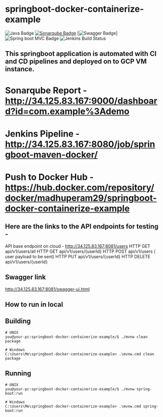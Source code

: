 # springboot-docker-containerize-example
![Java Badge](https://img.shields.io/badge/java-11-red?logo=java)
[![Sonarqube Badge](https://img.shields.io/badge/Sonarqube-gray?logo=Sonarqube)](http://34.125.83.167:9000/dashboard?id=com.example%3Ademo)
[![Swagger Badge](https://img.shields.io/badge/Swagger-API%20Spec-6DB33F?logo=Swagger)]
![Spring boot MVC Badge](https://img.shields.io/badge/Spring%20Boot-MVC-6DB33F?logo=spring)
![Jenkins Build Status](http://34.125.83.167:8080/job/springboot-maven-docker&build=4)

## This springboot application is automated with CI and CD pipelines and deployed on to GCP VM instance.
# Sonarqube Report -  http://34.125.83.167:9000/dashboard?id=com.example%3Ademo 
# Jenkins Pipeline - http://34.125.83.167:8080/job/springboot-maven-docker/
# Push to Docker Hub - https://hub.docker.com/repository/docker/madhuperam29/springboot-docker-containerize-example

## Here are the links to the API endpoints for testing - 
API base endpoint on cloud - http://34.125.83.167:8081/users
HTTP GET api/v1/users/all
HTTP GET api/v1/users/{userId}
HTTP POST api/v1/users ( user payload to be sent)
HTTP PUT api/v1/users/{userId}
HTTP DELETE api/v1/users/{userId}

## Swagger link
http://34.125.83.167:8081/swagger-ui.html


## How to run in local

## Building

```console
# UNIX
you@your-pc:springboot-docker-containerize-example/$ ./mvnw clean package
```
```dos
# Windows
C:\Users\Me\springboot-docker-containerize-example> .\mvnw.cmd clean package
```

## Running

```console
# UNIX
you@your-pc:springboot-docker-containerize-example/$ ./mvnw spring-boot:run
```
```dos
# Windows
C:\Users\Me\springboot-docker-containerize-example> .\mvnw.cmd spring-boot:run 
